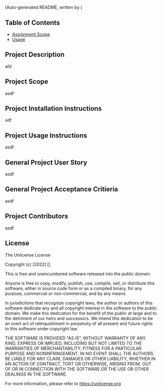 # 
(Auto-generated README, written by )

## Table of Contents
- [Assignment Scope](#scope)
- [Usage](#usage)
        

## Project Description
afd    


## Project Scope
asdf    


## Project Installation Instructions
sdf    


## Project Usage Instructions
asdf    


## General Project User Story
asdf    


## General Project Acceptance Critieria
asdf    


## Project Contributors
asdf    


## License
The Unlicense License

Copyright (c) [2022] []

This is free and unencumbered software released into the public domain.

Anyone is free to copy, modify, publish, use, compile, sell, or
distribute this software, either in source code form or as a compiled
binary, for any purpose, commercial or non-commercial, and by any
means.

In jurisdictions that recognize copyright laws, the author or authors
of this software dedicate any and all copyright interest in the
software to the public domain. We make this dedication for the benefit
of the public at large and to the detriment of our heirs and
successors. We intend this dedication to be an overt act of
relinquishment in perpetuity of all present and future rights to this
software under copyright law.

THE SOFTWARE IS PROVIDED "AS IS", WITHOUT WARRANTY OF ANY KIND,
EXPRESS OR IMPLIED, INCLUDING BUT NOT LIMITED TO THE WARRANTIES OF
MERCHANTABILITY, FITNESS FOR A PARTICULAR PURPOSE AND NONINFRINGEMENT.
IN NO EVENT SHALL THE AUTHORS BE LIABLE FOR ANY CLAIM, DAMAGES OR
OTHER LIABILITY, WHETHER IN AN ACTION OF CONTRACT, TORT OR OTHERWISE,
ARISING FROM, OUT OF OR IN CONNECTION WITH THE SOFTWARE OR THE USE OR
OTHER DEALINGS IN THE SOFTWARE.

For more information, please refer to <https://unlicense.org>


